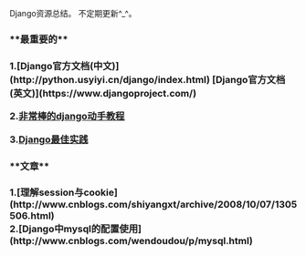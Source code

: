 Django资源总结。
不定期更新^_^。

<h3>**最重要的**<h3>  
1.[Django官方文档(中文)](http://python.usyiyi.cn/django/index.html)  
      [Django官方文档(英文)](https://www.djangoproject.com/)  

2.[非常棒的django动手教程](http://www.tangowithdjango.com/)  

3.[Django最佳实践](https://www.twoscoopspress.com/products/two-scoops-of-django-1-6)  


<h3>**文章**<h3>   
1.[理解session与cookie](http://www.cnblogs.com/shiyangxt/archive/2008/10/07/1305506.html)</br>
2.[Django中mysql的配置使用](http://www.cnblogs.com/wendoudou/p/mysql.html)
